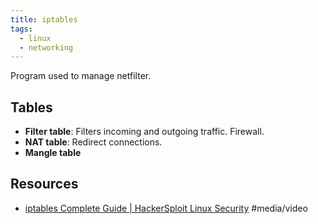```yaml
---
title: iptables
tags:
  - linux
  - networking
---
```


Program used to manage netfilter.

## Tables

- **Filter table**: Filters incoming and outgoing traffic. Firewall.
- **NAT table**: Redirect connections.
- **Mangle table**

## Resources

- [iptables Complete Guide | HackerSploit Linux Security](https://youtu.be/6Ra17Qpj68c) #media/video
